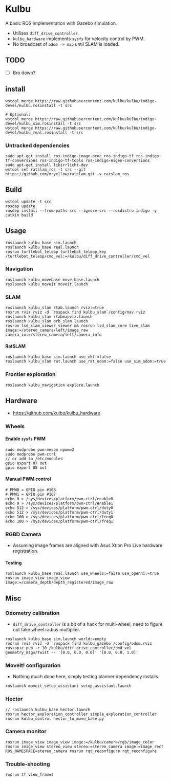 # Kulbu

A basic ROS implementation with Gazebo simulation.

* Utilises `diff_drive_controller`.
* `kulbu_hardware` implements `sysfs` for velocity control by PWM.
* No broadcast of `odom -> map` until SLAM is loaded.

## TODO

* [ ] Bro down?

## install

```
wstool merge https://raw.githubusercontent.com/kulbu/kulbu/indigo-devel/kulbu.rosinstall -t src

# Optional:
wstool merge https://raw.githubusercontent.com/kulbu/kulbu/indigo-devel/kulbu_sim.rosinstall -t src
wstool merge https://raw.githubusercontent.com/kulbu/kulbu/indigo-devel/kulbu_real.rosinstall -t src
```

### Untracked dependencies

```
sudo apt-get install ros-indigo-image-proc ros-indigo-tf ros-indigo-tf-conversions ros-indigo-tf-tools ros-indigo-eigen-conversions
sudo apt-get install libirrlicht-dev
wstool set ratslam_ros -t src --git https://github.com/mryellow/ratslam.git -v ratslam_ros
```

## Build

```
wstool update -t src
rosdep update
rosdep install --from-paths src --ignore-src --rosdistro indigo -y
catkin build
```

## Usage

```
roslaunch kulbu_base sim.launch
roslaunch kulbu_base real.launch
rosrun turtlebot_teleop turtlebot_teleop_key /turtlebot_teleop/cmd_vel:=/kulbu/diff_drive_controller/cmd_vel
```

### Navigation

```
roslaunch kulbu_movebase move_base.launch
roslaunch kulbu_moveit moveit.launch
```

### SLAM

```
roslaunch kulbu_slam rtab.launch rviz:=true
rosrun rviz rviz -d `rospack find kulbu_slam`/config/nav.rviz
roslaunch kulbu_slam rtabmapviz.launch
roslaunch kulbu_slam orb_slam.launch
rosrun lsd_slam_viewer viewer && rosrun lsd_slam_core live_slam image:=/stereo_camera/left/image_raw camera_io:=/stereo_camera/left/camera_info
```

#### RatSLAM

```
roslaunch kulbu_base sim.launch use_ekf:=false
roslaunch kulbu_slam rat.launch use_rat_odom:=false use_sim_odom:=true
```

### Frontier exploration

```
roslaunch kulbu_navigation explore.launch
```

## Hardware

* https://github.com/kulbu/kulbu_hardware

### Wheels

#### Enable `sysfs` PWM

```
sudo modprobe pwm-meson npwm=2
sudo modprobe pwm-ctrl
// or add to /etc/modules
gpio export 87 out
gpio export 88 out
```

#### Manual PWM control

```
# PMW0 = GPIO pin #108
# PMW1 = GPIO pin #107
echo 0 > /sys/devices/platform/pwm-ctrl/enable0
echo 0 > /sys/devices/platform/pwm-ctrl/enable1
echo 512 > /sys/devices/platform/pwm-ctrl/duty0
echo 512 > /sys/devices/platform/pwm-ctrl/duty1
echo 100 > /sys/devices/platform/pwm-ctrl/freq0
echo 100 > /sys/devices/platform/pwm-ctrl/freq1
```

### RGBD Camera

* Assuming image frames are aligned with Asus Xtion Pro Live hardware registration.

#### Testing

```
roslaunch kulbu_base real.launch use_wheels:=false use_openni:=true
rosrun image_view image_view image:=/camera_depth/depth_registered/image_raw
```

## Misc

### Odometry calibration

* `diff_drive_controller` is a bit of a hack for multi-wheel, need to figure out fake wheel radius multiplier.

```
roslaunch kulbu_base sim.launch world:=empty
rosrun rviz rviz -d `rospack find kulbu_gazebo`/config/odom.rviz
rostopic pub -r 10 /kulbu/diff_drive_controller/cmd_vel geometry_msgs/Twist -- '[0.0, 0.0, 0.0]' '[0.0, 0.0, 1.0]'
```


### MoveIt! configuration

* Nothing much done here, simply testing planner dependency installs.

```
roslaunch moveit_setup_assistant setup_assistant.launch
```

### Hector

```
// roslaunch kulbu_base hector.launch
rosrun hector_exploration_controller simple_exploration_controller
rosrun kulbu_control hector_to_move_base.py
```

### Camera monitor

```
rosrun image_view image_view image:=/kulbu/camera/rgb/image_color
rosrun image_view stereo_view stereo:=stereo_camera image:=image_rect
ROS_NAMESPACE=stereo_camera rosrun rqt_reconfigure rqt_reconfigure
```

### Trouble-shooting

```
rosrun tf view_frames
```
